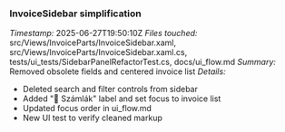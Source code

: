 ### InvoiceSidebar simplification
*Timestamp:* 2025-06-27T19:50:10Z
*Files touched:* src/Views/InvoiceParts/InvoiceSidebar.xaml, src/Views/InvoiceParts/InvoiceSidebar.xaml.cs, tests/ui_tests/SidebarPanelRefactorTest.cs, docs/ui_flow.md
*Summary:* Removed obsolete fields and centered invoice list
*Details:*
- Deleted search and filter controls from sidebar
- Added "📄 Számlák" label and set focus to invoice list
- Updated focus order in ui_flow.md
- New UI test to verify cleaned markup
